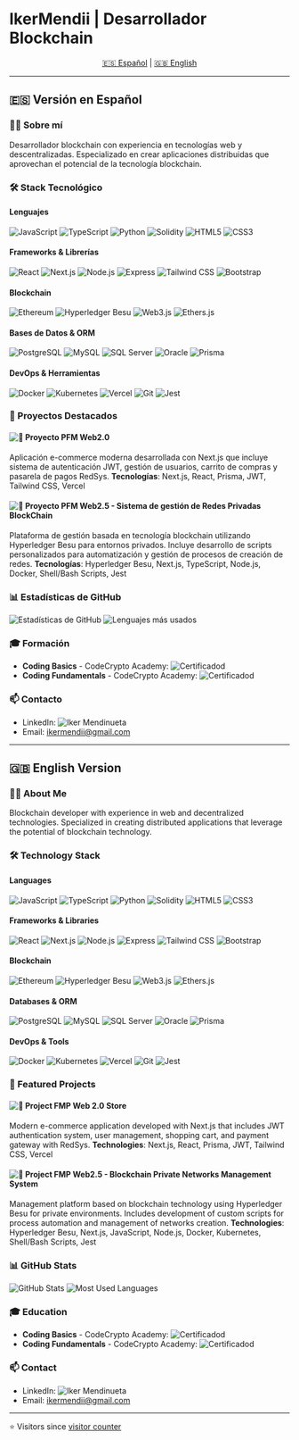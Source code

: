 # IkerMendii | Desarrollador Blockchain

<div align="center">
  <p>
    <a href="#spanish-version">🇪🇸 Español</a> |
    <a href="#english-version">🇬🇧 English</a>
  </p>
</div>

---

<a name="spanish-version"></a>
## 🇪🇸 Versión en Español

### 👨‍💻 Sobre mí
Desarrollador blockchain con experiencia en tecnologías web y descentralizadas. Especializado en crear aplicaciones distribuidas que aprovechan el potencial de la tecnología blockchain.

### 🛠️ Stack Tecnológico
#### Lenguajes
![JavaScript](https://img.shields.io/badge/-JavaScript-F7DF1E?style=flat-square&logo=javascript&logoColor=black)
![TypeScript](https://img.shields.io/badge/-TypeScript-3178C6?style=flat-square&logo=typescript&logoColor=white)
![Python](https://img.shields.io/badge/-Python-3776AB?style=flat-square&logo=python&logoColor=white)
![Solidity](https://img.shields.io/badge/-Solidity-363636?style=flat-square&logo=solidity&logoColor=white)
![HTML5](https://img.shields.io/badge/-HTML5-E34F26?style=flat-square&logo=html5&logoColor=white)
![CSS3](https://img.shields.io/badge/-CSS3-1572B6?style=flat-square&logo=css3&logoColor=white)

#### Frameworks & Librerías
![React](https://img.shields.io/badge/-React-61DAFB?style=flat-square&logo=react&logoColor=black)
![Next.js](https://img.shields.io/badge/-Next.js-000000?style=flat-square&logo=next.js&logoColor=white)
![Node.js](https://img.shields.io/badge/-Node.js-339933?style=flat-square&logo=node.js&logoColor=white)
![Express](https://img.shields.io/badge/-Express-000000?style=flat-square&logo=express&logoColor=white)
![Tailwind CSS](https://img.shields.io/badge/-Tailwind_CSS-38B2AC?style=flat-square&logo=tailwind-css&logoColor=white)
![Bootstrap](https://img.shields.io/badge/-Bootstrap-7952B3?style=flat-square&logo=bootstrap&logoColor=white)

#### Blockchain
![Ethereum](https://img.shields.io/badge/-Ethereum-3C3C3D?style=flat-square&logo=ethereum&logoColor=white)
![Hyperledger Besu](https://img.shields.io/badge/-Hyperledger_Besu-2F3134?style=flat-square&logo=hyperledger&logoColor=white)
![Web3.js](https://img.shields.io/badge/-Web3.js-F16822?style=flat-square&logo=web3.js&logoColor=white)
![Ethers.js](https://img.shields.io/badge/-Ethers.js-2535a0?style=flat-square&logo=ethereum&logoColor=white)

#### Bases de Datos & ORM
![PostgreSQL](https://img.shields.io/badge/-PostgreSQL-336791?style=flat-square&logo=postgresql&logoColor=white)
![MySQL](https://img.shields.io/badge/-MySQL-4479A1?style=flat-square&logo=mysql&logoColor=white)
![SQL Server](https://img.shields.io/badge/-SQL_Server-CC2927?style=flat-square&logo=microsoft-sql-server&logoColor=white)
![Oracle](https://img.shields.io/badge/-Oracle-F80000?style=flat-square&logo=oracle&logoColor=white)
![Prisma](https://img.shields.io/badge/-Prisma-2D3748?style=flat-square&logo=prisma&logoColor=white)

#### DevOps & Herramientas
![Docker](https://img.shields.io/badge/-Docker-2496ED?style=flat-square&logo=docker&logoColor=white)
![Kubernetes](https://img.shields.io/badge/-Kubernetes-326CE5?style=flat-square&logo=kubernetes&logoColor=white)
![Vercel](https://img.shields.io/badge/-Vercel-000000?style=flat-square&logo=vercel&logoColor=white)
![Git](https://img.shields.io/badge/-Git-F05032?style=flat-square&logo=git&logoColor=white)
![Jest](https://img.shields.io/badge/-Jest-C21325?style=flat-square&logo=jest&logoColor=white)

### 📁 Proyectos Destacados

#### ![🔗 Proyecto PFM Web2.0](https://github.com/ikermendii/pfm-web2-oct24-1.git)
Aplicación e-commerce moderna desarrollada con Next.js que incluye sistema de autenticación JWT, gestión de usuarios, carrito de compras y pasarela de pagos RedSys.
**Tecnologías**: Next.js, React, Prisma, JWT, Tailwind CSS, Vercel

#### ![🔗 Proyecto PFM Web2.5 - Sistema de gestión de Redes Privadas BlockChain](https://github.com/ikermendii/ikermendii-pfm-web2.5-feb25.git)
Plataforma de gestión basada en tecnología blockchain utilizando Hyperledger Besu para entornos privados. Incluye desarrollo de scripts personalizados para automatización y gestión de procesos de creación de redes.
**Tecnologías**: Hyperledger Besu, Next.js, TypeScript, Node.js, Docker, Shell/Bash Scripts, Jest

### 📊 Estadísticas de GitHub
![Estadísticas de GitHub](https://github-readme-stats.vercel.app/api?username=ikermendii&show_icons=true&theme=dark)
![Lenguajes más usados](https://github-readme-stats.vercel.app/api/top-langs/?username=ikermendii&layout=compact&theme=dark)

### 🎓 Formación
- **Coding Basics** - CodeCrypto Academy: ![Certificadod](https://codecrypto.academy/certificates/certificado-coding-basics-2/?course_id=1513&cert-nonce=1db8b55aa4)
- **Coding Fundamentals** - CodeCrypto Academy: ![Certificadod](https://codecrypto.academy/certificates/certificado-coding-fundamentals-2/?course_id=42633&cert-nonce=20939a474b)

### 📫 Contacto
- LinkedIn: ![Iker Mendinueta](https://www.linkedin.com/in/iker-mendinueta-web3/)
- Email: [ikermendii@gmail.com](#)

---

<a name="english-version"></a>
## 🇬🇧 English Version

### 👨‍💻 About Me
Blockchain developer with experience in web and decentralized technologies. Specialized in creating distributed applications that leverage the potential of blockchain technology.

### 🛠️ Technology Stack
#### Languages
![JavaScript](https://img.shields.io/badge/-JavaScript-F7DF1E?style=flat-square&logo=javascript&logoColor=black)
![TypeScript](https://img.shields.io/badge/-TypeScript-3178C6?style=flat-square&logo=typescript&logoColor=white)
![Python](https://img.shields.io/badge/-Python-3776AB?style=flat-square&logo=python&logoColor=white)
![Solidity](https://img.shields.io/badge/-Solidity-363636?style=flat-square&logo=solidity&logoColor=white)
![HTML5](https://img.shields.io/badge/-HTML5-E34F26?style=flat-square&logo=html5&logoColor=white)
![CSS3](https://img.shields.io/badge/-CSS3-1572B6?style=flat-square&logo=css3&logoColor=white)

#### Frameworks & Libraries
![React](https://img.shields.io/badge/-React-61DAFB?style=flat-square&logo=react&logoColor=black)
![Next.js](https://img.shields.io/badge/-Next.js-000000?style=flat-square&logo=next.js&logoColor=white)
![Node.js](https://img.shields.io/badge/-Node.js-339933?style=flat-square&logo=node.js&logoColor=white)
![Express](https://img.shields.io/badge/-Express-000000?style=flat-square&logo=express&logoColor=white)
![Tailwind CSS](https://img.shields.io/badge/-Tailwind_CSS-38B2AC?style=flat-square&logo=tailwind-css&logoColor=white)
![Bootstrap](https://img.shields.io/badge/-Bootstrap-7952B3?style=flat-square&logo=bootstrap&logoColor=white)

#### Blockchain
![Ethereum](https://img.shields.io/badge/-Ethereum-3C3C3D?style=flat-square&logo=ethereum&logoColor=white)
![Hyperledger Besu](https://img.shields.io/badge/-Hyperledger_Besu-2F3134?style=flat-square&logo=hyperledger&logoColor=white)
![Web3.js](https://img.shields.io/badge/-Web3.js-F16822?style=flat-square&logo=web3.js&logoColor=white)
![Ethers.js](https://img.shields.io/badge/-Ethers.js-2535a0?style=flat-square&logo=ethereum&logoColor=white)

#### Databases & ORM
![PostgreSQL](https://img.shields.io/badge/-PostgreSQL-336791?style=flat-square&logo=postgresql&logoColor=white)
![MySQL](https://img.shields.io/badge/-MySQL-4479A1?style=flat-square&logo=mysql&logoColor=white)
![SQL Server](https://img.shields.io/badge/-SQL_Server-CC2927?style=flat-square&logo=microsoft-sql-server&logoColor=white)
![Oracle](https://img.shields.io/badge/-Oracle-F80000?style=flat-square&logo=oracle&logoColor=white)
![Prisma](https://img.shields.io/badge/-Prisma-2D3748?style=flat-square&logo=prisma&logoColor=white)

#### DevOps & Tools
![Docker](https://img.shields.io/badge/-Docker-2496ED?style=flat-square&logo=docker&logoColor=white)
![Kubernetes](https://img.shields.io/badge/-Kubernetes-326CE5?style=flat-square&logo=kubernetes&logoColor=white)
![Vercel](https://img.shields.io/badge/-Vercel-000000?style=flat-square&logo=vercel&logoColor=white)
![Git](https://img.shields.io/badge/-Git-F05032?style=flat-square&logo=git&logoColor=white)
![Jest](https://img.shields.io/badge/-Jest-C21325?style=flat-square&logo=jest&logoColor=white)

### 📁 Featured Projects

#### ![🔗 Project FMP Web 2.0 Store](https://github.com/ikermendii/pfm-web2-oct24-1.git)
Modern e-commerce application developed with Next.js that includes JWT authentication system, user management, shopping cart, and payment gateway with RedSys.
**Technologies**: Next.js, React, Prisma, JWT, Tailwind CSS, Vercel

#### ![🔗 Project FMP Web2.5 - Blockchain Private Networks Management System](https://github.com/ikermendii/ikermendii-pfm-web2.5-feb25.git)
Management platform based on blockchain technology using Hyperledger Besu for private environments. Includes development of custom scripts for process automation and management of networks creation.
**Technologies**: Hyperledger Besu, Next.js, JavaScript, Node.js, Docker, Kubernetes, Shell/Bash Scripts, Jest

### 📊 GitHub Stats
![GitHub Stats](https://github-readme-stats.vercel.app/api?username=ikermendii&show_icons=true&theme=dark)
![Most Used Languages](https://github-readme-stats.vercel.app/api/top-langs/?username=ikermendii&layout=compact&theme=dark)

### 🎓 Education
- **Coding Basics** - CodeCrypto Academy: ![Certificadod](https://codecrypto.academy/certificates/certificado-coding-basics-2/?course_id=1513&cert-nonce=1db8b55aa4)
- **Coding Fundamentals** - CodeCrypto Academy: ![Certificadod](https://codecrypto.academy/certificates/certificado-coding-fundamentals-2/?course_id=42633&cert-nonce=20939a474b)

### 📫 Contact
- LinkedIn: ![Iker Mendinueta](https://www.linkedin.com/in/iker-mendinueta-web3/)
- Email: [ikermendii@gmail.com](#)

---
⭐️ Visitors since [visitor counter](https://profile-counter.glitch.me/ikermendii/count.svg)
